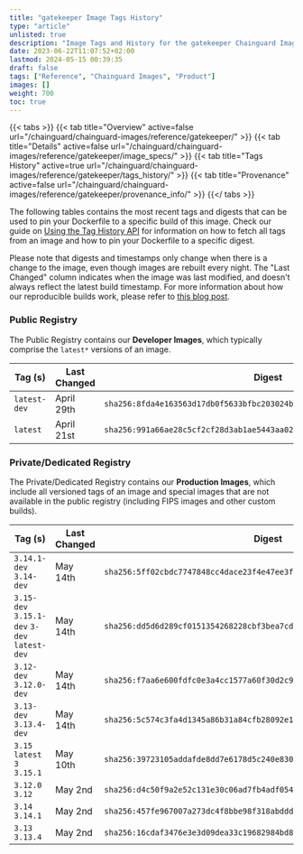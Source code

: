 ```yaml
---
title: "gatekeeper Image Tags History"
type: "article"
unlisted: true
description: "Image Tags and History for the gatekeeper Chainguard Image"
date: 2023-06-22T11:07:52+02:00
lastmod: 2024-05-15 00:39:35
draft: false
tags: ["Reference", "Chainguard Images", "Product"]
images: []
weight: 700
toc: true
---
```


{{< tabs >}}
{{< tab title="Overview" active=false url="/chainguard/chainguard-images/reference/gatekeeper/" >}}
{{< tab title="Details" active=false url="/chainguard/chainguard-images/reference/gatekeeper/image_specs/" >}}
{{< tab title="Tags History" active=true url="/chainguard/chainguard-images/reference/gatekeeper/tags_history/" >}}
{{< tab title="Provenance" active=false url="/chainguard/chainguard-images/reference/gatekeeper/provenance_info/" >}}
{{</ tabs >}}

The following tables contains the most recent tags and digests that can be used to pin your Dockerfile to a specific build of this image. Check our guide on [Using the Tag History API](/chainguard/chainguard-images/using-the-tag-history-api/) for information on how to fetch all tags from an image and how to pin your Dockerfile to a specific digest.

Please note that digests and timestamps only change when there is a change to the image, even though images are rebuilt every night. The "Last Changed" column indicates when the image was last modified, and doesn't always reflect the latest build timestamp. For more information about how our reproducible builds work, please refer to [this blog post](https://www.chainguard.dev/unchained/reproducing-chainguards-reproducible-image-builds).

### Public Registry
The Public Registry contains our **Developer Images**, which typically comprise the `latest*` versions of an image.

| Tag (s)       | Last Changed | Digest                                                                    |
|---------------|--------------|---------------------------------------------------------------------------|
|  `latest-dev` | April 29th   | `sha256:8fda4e163563d17db0f5633bfbc203024b348da4bb4c5ce34876bc91e02de90e` |
|  `latest`     | April 21st   | `sha256:991a66ae28c5cf2cf28d3ab1ae5443aa02e9cf23f83f4e49706236d8299682eb` |


### Private/Dedicated Registry
The Private/Dedicated Registry contains our **Production Images**, which include all versioned tags of an image and special images that are not available in the public registry (including FIPS images and other custom builds).

| Tag (s)                                       | Last Changed | Digest                                                                    |
|-----------------------------------------------|--------------|---------------------------------------------------------------------------|
|  `3.14.1-dev` `3.14-dev`                      | May 14th     | `sha256:5ff02cbdc7747848cc4dace23f4e47ee3f78ddb0e4ffcbdd0307734ad25361bc` |
|  `3.15-dev` `3.15.1-dev` `3-dev` `latest-dev` | May 14th     | `sha256:dd5d6d289cf0151354268228cbf3bea7cdd4121337a2be4200778a30338134f2` |
|  `3.12-dev` `3.12.0-dev`                      | May 14th     | `sha256:f7aa6e600fdfc0e3a4cc1577a60f30d2c9caa0d1e0f4e255619ed445c1483b4d` |
|  `3.13-dev` `3.13.4-dev`                      | May 14th     | `sha256:5c574c3fa4d1345a86b31a84cfb28092e1b10b9c0714cfd03a47cac306b0186b` |
|  `3.15` `latest` `3` `3.15.1`                 | May 10th     | `sha256:39723105addafde8dd7e6178d5c240e83045933165c2fcb1b111aa5c9f40f73d` |
|  `3.12.0` `3.12`                              | May 2nd      | `sha256:d4c50f9a2e52c131e30c06ad7fb4adf0543db21bc3ae2933d24b30c1fb4e92c3` |
|  `3.14` `3.14.1`                              | May 2nd      | `sha256:457fe967007a273dc4f8bbe98f318abddda4ee52c89dcb5f6a0490de5c740f5c` |
|  `3.13` `3.13.4`                              | May 2nd      | `sha256:16cdaf3476e3e3d09dea33c19682984bd8f33eef1d01f6f43c79bfe4f4b39567` |


